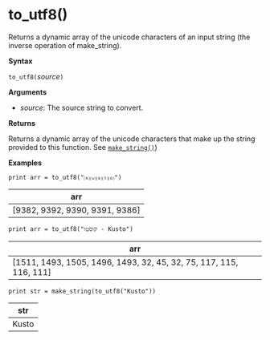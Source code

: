 # to_utf8()

Returns a dynamic array of the unicode characters of an input string (the inverse operation of make_string).

**Syntax**

`to_utf8(`*source*`)`

**Arguments**

* *source*: The source string to convert.

**Returns**

Returns a dynamic array of the unicode characters that make up the string provided to this function.
See [`make_string()`](makestringfunction.md))

**Examples**

<!-- csl -->
```
print arr = to_utf8("⒦⒰⒮⒯⒪")
```

|arr|
|---|
|[9382, 9392, 9390, 9391, 9386]|

<!-- csl -->
```
print arr = to_utf8("קוסטו - Kusto")
```

|arr|
|---|
|[1511, 1493, 1505, 1496, 1493, 32, 45, 32, 75, 117, 115, 116, 111]|

<!-- csl -->
```
print str = make_string(to_utf8("Kusto"))
```

|str|
|---|
|Kusto|

